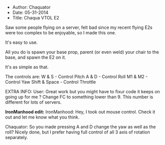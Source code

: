 - Author: Chaquator
- Date: 05-31-2014
- Title: Chaqua VTOL E2

Saw some people flying on a server, felt bad since my recent flying E2s were too complex to be enjoyable, so I made this one.

It's easy to use.

All you do is spawn your base prop, parent (or even weld) your chair to the base, and spawn the E2 on it.

It's as simple as that.

The controls are:
W & S - Control Pitch
A & D - Control Roll
M1 & M2 - Control Yaw
Shift & Space - Control Throttle

EXTRA INFO:
User: Great work but you might have to fixur code it keeps on going up for me ?
Change FC to something lower than 9. This number is different for lots of servers.

**IronManhood edit:**
IronManhood: Hey, I took out mouse control. Check it out and let me know what you think.

Chaquator: So you made pressing A and D change the yaw as well as the roll? Nicely done, but I prefer having full control of all 3 axis of rotation separately.

